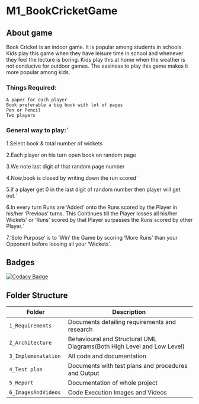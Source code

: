 # M1_BookCricketGame
## About game
Book Cricket is an indoor game. It is popular among students in schools. Kids play this game when they have leisure time in school and whenever they feel the lecture is boring. Kids play this at home when the weather is not conducive for outdoor games. The easiness to play this game makes it more popular among kids.

### Things Required:

    A paper for each player
    Book preferable a big book with lot of pages
    Pen or Pencil
    Two players 
### General way to play:`

1.Select book & total number of wickets 

2.Each player on his turn open book on random page

3.We note last digit of that random page number

4.Now,book is closed by writing down the run scored`

5.if a player get 0 in the last digit of random number then player will get out.`

6.In every turn Runs are ‘Added’ onto the Runs scored by the Player in his/her ‘Previous’ turns. This Continues till the Player losses all his/her     Wickets’ or ‘Runs’ scored by that Player surpasses the Runs scored by other Player.`

7.‘Sole Purpose’ is to ‘Win’ the Game by scoring ‘More Runs’ than your Opponent before loosing all your ‘Wickets’.
## Badges
[![Codacy Badge](https://app.codacy.com/project/badge/Grade/48bcc1f99b3841189bc3c6322055603d)](https://www.codacy.com/gh/mukul0910/M1_BookCricketGame/dashboard?utm_source=github.com&amp;utm_medium=referral&amp;utm_content=mukul0910/M1_BookCricketGame&amp;utm_campaign=Badge_Grade)
    
## Folder Structure
Folder                   | Description
-------------------------| -----------------------------------------
`1_Requirements`         | Documents detailing requirements and research
`2_Architecture`         | Behavioural and Structural UML Diagrams(Both High Level and Low Level)
`3_Implemenatation `     | All code and documentation
`4_Test plan     `       | Documents with test plans and procedures and Output
`5_Report`               | Documentation of whole project
`6_ImagesAndVideos`      | Code Execution Images and Videos

